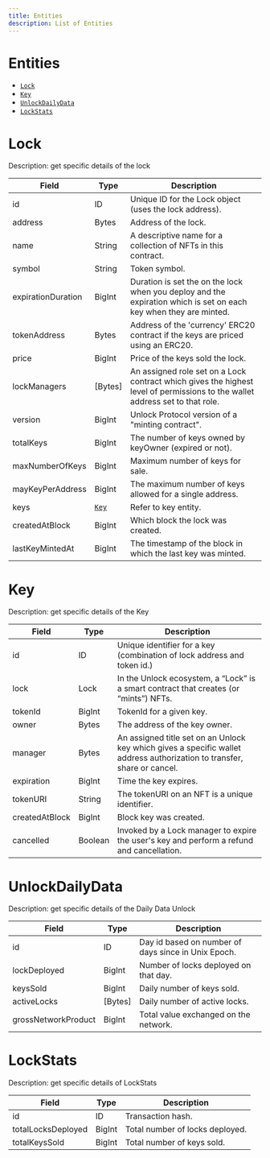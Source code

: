 ```yaml
---
title: Entities
description: List of Entities
---
```



# Entities

- [`Lock`](#lock)
- [`Key`](#key)
- [`UnlockDailyData`](#unlockdailydata)
- [`LockStats`](#lockstats)

# Lock

Description: get specific details of the lock

| Field              | Type          | Description     |
| ------------------ | ------------- | ----------------------------------------|
| id                 | ID            | Unique ID for the Lock object (uses the lock address). |
| address            | Bytes         | Address of the lock. |
| name               | String        | A descriptive name for a collection of NFTs in this contract. |
| symbol             | String        | Token symbol. |
| expirationDuration | BigInt        | Duration is set the on the lock when you deploy and the expiration which is set on each key when they are minted. |
| tokenAddress       | Bytes         | Address of the 'currency' ERC20 contract if the keys are priced using an ERC20.|
| price              | BigInt        | Price of the keys sold the lock.|
| lockManagers       | [Bytes]       | An assigned role set on a Lock contract which gives the highest level of permissions to the wallet address set to that role. |
| version            | BigInt        | Unlock Protocol version of a "minting contract". |
| totalKeys          | BigInt        | The number of keys owned by keyOwner (expired or not). |
| maxNumberOfKeys    | BigInt        | Maximum number of keys for sale. |
| mayKeyPerAddress   | BigInt        | The maximum number of keys allowed for a single address. |
| keys               | [`Key`](#key) | Refer to key entity. |
| createdAtBlock     | BigInt        | Which block the lock was created. |
| lastKeyMintedAt    | BigInt        | The timestamp of the block in which the last key was minted. |

# Key

Description: get specific details of the Key

| Field          | Type    | Description       |
| -------------- | ------- | ------------------------------------- |
| id             | ID      | Unique identifier for a key (combination of lock address and token id.) |
| lock           | Lock    | In the Unlock ecosystem, a “Lock” is a smart contract that creates (or “mints”) NFTs. |
| tokenId        | BigInt  | TokenId for a given key. |
| owner          | Bytes   | The address of the key owner. |
| manager        | Bytes   | An assigned title set on an Unlock key which gives a specific wallet address authorization to transfer, share or cancel. |
| expiration     | BigInt  | Time the key expires. |
| tokenURI       | String  | The tokenURI on an NFT is a unique identifier. |
| createdAtBlock | BigInt  | Block key was created. |
| cancelled      | Boolean | Invoked by a Lock manager to expire the user's key and perform a refund and cancellation. |

# UnlockDailyData

Description: get specific details of the Daily Data Unlock

| Field               | Type     | Description                  |
| ------------------- | -------- | ---------------------------- |
| id                  | ID       | Day id based on number of days since in Unix Epoch. |
| lockDeployed        | BigInt   | Number of locks deployed on that day. |
| keysSold            | BigInt   | Daily number of keys sold. |
| activeLocks         | [Bytes]  | Daily number of active locks. |
| grossNetworkProduct | BigInt   | Total value exchanged on the network. |

# LockStats

Description: get specific details of LockStats

| Field              | Type    | Description          |
| ------------------ | ------- | -------------------- |
| id                 | ID      | Transaction hash. |
| totalLocksDeployed | BigInt  | Total number of locks deployed. |
| totalKeysSold      | BigInt  | Total number of keys sold. |
